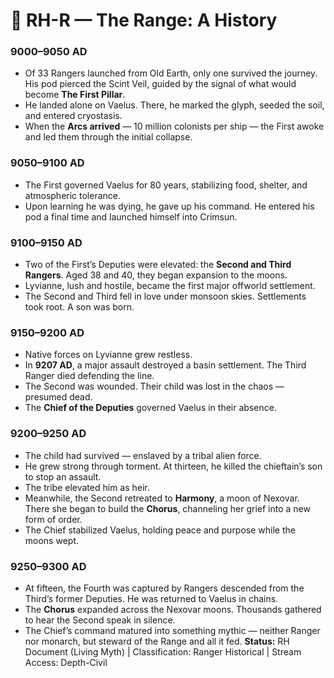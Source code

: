 
<!-- ANCHORS: CHORUS, CR, CRIMSUN, DEPUTY-COMMAND, GLYPH-RANGE, LYVIANNE, NEXOVAR, SEED-LINE, VAELUS -->
# 📜 RH-R — The Range: A History

### 9000–9050 AD
- Of 33 Rangers launched from Old Earth, only one survived the journey. His pod pierced the Scint Veil, guided by the signal of what would become **The First Pillar**.
- He landed alone on Vaelus. There, he marked the glyph, seeded the soil, and entered cryostasis.
- When the **Arcs arrived** — 10 million colonists per ship — the First awoke and led them through the initial collapse.

### 9050–9100 AD
- The First governed Vaelus for 80 years, stabilizing food, shelter, and atmospheric tolerance.
- Upon learning he was dying, he gave up his command. He entered his pod a final time and launched himself into Crimsun.

### 9100–9150 AD
- Two of the First’s Deputies were elevated: the **Second and Third Rangers**. Aged 38 and 40, they began expansion to the moons.
- Lyvianne, lush and hostile, became the first major offworld settlement.
- The Second and Third fell in love under monsoon skies. Settlements took root. A son was born.

### 9150–9200 AD
- Native forces on Lyvianne grew restless.
- In **9207 AD**, a major assault destroyed a basin settlement. The Third Ranger died defending the line.
- The Second was wounded. Their child was lost in the chaos — presumed dead.
- The **Chief of the Deputies** governed Vaelus in their absence.

### 9200–9250 AD
- The child had survived — enslaved by a tribal alien force.
- He grew strong through torment. At thirteen, he killed the chieftain’s son to stop an assault.
- The tribe elevated him as heir.
- Meanwhile, the Second retreated to **Harmony**, a moon of Nexovar. There she began to build the **Chorus**, channeling her grief into a new form of order.
- The Chief stabilized Vaelus, holding peace and purpose while the moons wept.

### 9250–9300 AD
- At fifteen, the Fourth was captured by Rangers descended from the Third’s former Deputies. He was returned to Vaelus in chains.
- The **Chorus** expanded across the Nexovar moons. Thousands gathered to hear the Second speak in silence.
- The Chief’s command matured into something mythic — neither Ranger nor monarch, but steward of the Range and all it fed.
**Status:** RH Document (Living Myth) | Classification: Ranger Historical | Stream Access: Depth-Civil
